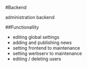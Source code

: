 #Backend

administration backend

##Functionallity
- editing global settings
- adding and publishing news
- setting frontend to maintenance
- setting werbserv to maintenance
- editing / deleting users
